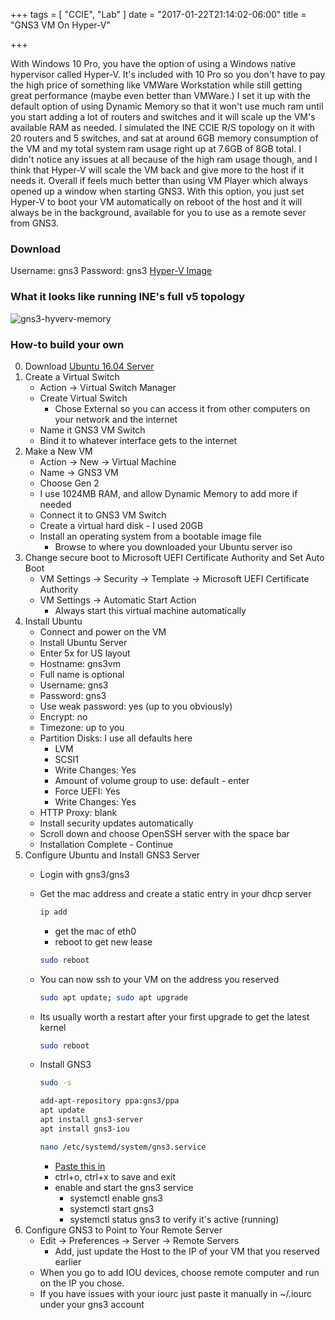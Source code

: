 +++
tags = [ "CCIE", "Lab"
]
date = "2017-01-22T21:14:02-06:00"
title = "GNS3 VM On Hyper-V"

+++

With Windows 10 Pro, you have the option of using a Windows native hypervisor called Hyper-V. It's included with 10 Pro so you
don't have to pay the high price of something like VMWare Workstation while still getting great performance (maybe even 
better than VMWare.) I set it up with the default option of using Dynamic Memory so that it won't use much ram until you
start adding a lot of routers and switches and it will scale up the VM's available RAM as needed. I simulated the INE CCIE R/S topology 
on it with 20 routers and 5 switches, and sat at around 6GB memory consumption of the VM and my total system ram usage right up at 7.6GB
of 8GB total. I didn't notice any issues at all because of the high ram usage though, and I think that Hyper-V will scale the VM back and 
give more to the host if it needs it. Overall if feels much better than using VM Player which always opened up a window when starting GNS3. 
With this option, you just set Hyper-V to boot your VM automatically on reboot of the host and it will always be in the background, available 
for you to use as a remote sever from GNS3. 

### Download
Username: gns3
Password: gns3
[Hyper-V Image](https://drive.google.com/file/d/0BzbEOs7IPJamMkNZdHo4S09fUEU/view?usp=sharing)

### What it looks like running INE's full v5 topology

![gns3-hyverv-memory](/images/gns3-hyperv-memory-thumb.png)

### How-to build your own

0. Download [Ubuntu 16.04 Server](https://www.ubuntu.com/download/server/thank-you?country=US&version=16.04.1&architecture=amd64)
1. Create a Virtual Switch
    - Action -> Virtual Switch Manager
    - Create Virtual Switch
        - Chose External so you can access it from other computers on your network and the internet
    - Name it GNS3 VM Switch
    - Bind it to whatever interface gets to the internet
2. Make a New VM
    - Action -> New -> Virtual Machine
    - Name -> GNS3 VM
    - Choose Gen 2
    - I use 1024MB RAM, and allow Dynamic Memory to add more if needed
    - Connect it to GNS3 VM Switch
    - Create a virtual hard disk - I used 20GB
    - Install an operating system from a bootable image file
        - Browse to where you downloaded your Ubuntu server iso
3. Change secure boot to Microsoft UEFI Certificate Authority and Set Auto Boot
    - VM Settings -> Security -> Template -> Microsoft UEFI Certificate Authority
    - VM Settings -> Automatic Start Action
        - Always start this virtual machine automatically
4. Install Ubuntu
    - Connect and power on the VM
    - Install Ubuntu Server
    - Enter 5x for US layout
    - Hostname: gns3vm
    - Full name is optional
    - Username: gns3
    - Password: gns3
    - Use weak password: yes (up to you obviously)
    - Encrypt: no
    - Timezone: up to you
    - Partition Disks: I use all defaults here
        - LVM
        - SCSI1
        - Write Changes: Yes
        - Amount of volume group to use: default - enter
        - Force UEFI: Yes
        - Write Changes: Yes
    - HTTP Proxy: blank
    - Install security updates automatically
    - Scroll down and choose OpenSSH server with the space bar
    - Installation Complete - Continue
5. Configure Ubuntu and Install GNS3 Server
    - Login with gns3/gns3
    - Get the mac address and create a static entry in your dhcp server
        ~~~bash
        ip add
        ~~~ 

        - get the mac of eth0
        - reboot to get new lease

        ~~~bash
        sudo reboot
        ~~~
    - You can now ssh to your VM on the address you reserved
        ~~~bash
        sudo apt update; sudo apt upgrade
        ~~~
    - Its usually worth a restart after your first upgrade to get the latest kernel
        ~~~bash
        sudo reboot
        ~~~
    - Install GNS3
        ~~~bash
        sudo -s

        add-apt-repository ppa:gns3/ppa
        apt update
        apt install gns3-server
        apt install gns3-iou
        ~~~

        ~~~bash
        nano /etc/systemd/system/gns3.service
        ~~~

        - [Paste this in](/static/gns3.service)
        - ctrl+o, ctrl+x to save and exit 
        - enable and start the gns3 service
            - systemctl enable gns3
            - systemctl start gns3
            - systemctl status gns3 to verify it's active (running)
6. Configure GNS3 to Point to Your Remote Server
    - Edit -> Preferences -> Server -> Remote Servers
        - Add, just update the Host to the IP of your VM that you reserved earlier
    - When you go to add IOU devices, choose remote computer and run on the IP you chose.
    - If you have issues with your iourc just paste it manually in ~/.iourc under your gns3 account


